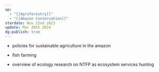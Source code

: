```yaml
---
up:
  - "[[Agroforestry]]"
  - "[[Amazon Conservation]]"
stardate: Nov 22nd 2023
update: Mar 28th 2024
dg-publish: true
---
```



- policies for sustainable agriculture in the amazon

- fish farming

- overview of ecology research on NTFP as ecosystem services
hunting

